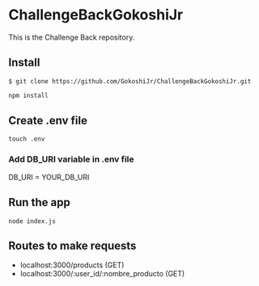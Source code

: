 # ChallengeBackGokoshiJr

This is the Challenge Back repository.

## Install

```git
$ git clone https://github.com/GokoshiJr/ChallengeBackGokoshiJr.git
```
```bash
npm install
```

## Create .env file
```
touch .env
```
### Add DB_URI variable in .env file
DB_URI = YOUR_DB_URI

## Run the app
```
node index.js
```
## Routes to make requests
- localhost:3000/products (GET)
- localhost:3000/:user_id/:nombre_producto (GET)
